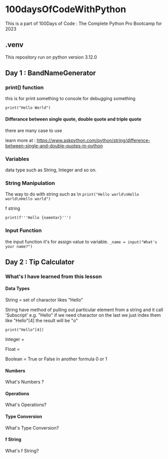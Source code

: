 # 100daysOfCodeWithPython

This is a part of 100Days of Code : The Complete Python Pro Bootcamp for 2023

## .venv

This repository run on python version 3.12.0

## Day 1 : BandNameGenerator

### print() function

this is for print something to console for debugging something

```print("Hello World")```

#### Differance between single quote, double quote and triple quote

there are many case to use

learn more at : <https://www.askpython.com/python/string/difference-between-single-and-double-quotes-in-python>

### Variables

data type such as String, Integer and so on.

### String Manipulation

The way to do with string such as \n ```print("Hello world\nHello world\nHello world")```

f string

```print(f'''Hello {nameVar}''')```

### Input Function

the input function it's for assign value to variable.
```_name = input("What's your name?")```

## Day 2 : Tip Calculator

### What's I have learned from this lesson

#### Data Types

String = set of charactor likes "Hello"

String have method of pulling out particular element from a string and it call 'Subscript' e.g. "Hello" if we need charactor on the last we just index them like "Hello"[4] the result will be "o"

```print("Hello"[4])```

Integer = 

Float = 

Boolean = True or False in another formula 0 or 1

#### Numbers

What's Numbers ?

#### Operations

What's Operations?

#### Type Conversion

What's Type Conversion?

#### f String

What's f String?
